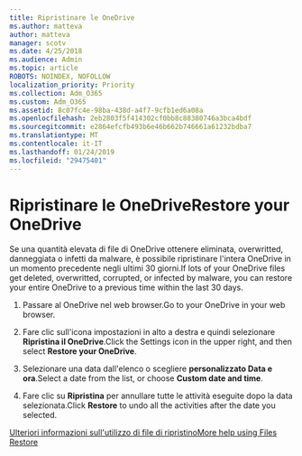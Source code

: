 ```yaml
---
title: Ripristinare le OneDrive
ms.author: matteva
author: matteva
manager: scotv
ms.date: 4/25/2018
ms.audience: Admin
ms.topic: article
ROBOTS: NOINDEX, NOFOLLOW
localization_priority: Priority
ms.collection: Adm_O365
ms.custom: Adm_O365
ms.assetid: 8c07fc4e-98ba-438d-a4f7-9cfb1ed6a08a
ms.openlocfilehash: 2eb2803f5f414302cf0bb8c88380746a3bca4bdf
ms.sourcegitcommit: e2864efcfb493b6e46b662b746661a61232bdba7
ms.translationtype: MT
ms.contentlocale: it-IT
ms.lasthandoff: 01/24/2019
ms.locfileid: "29475401"
---
```

# <a name="restore-your-onedrive"></a><span data-ttu-id="56824-102">Ripristinare le OneDrive</span><span class="sxs-lookup"><span data-stu-id="56824-102">Restore your OneDrive</span></span>

<span data-ttu-id="56824-103">Se una quantità elevata di file di OneDrive ottenere eliminata, overwritted, danneggiata o infetti da malware, è possibile ripristinare l'intera OneDrive in un momento precedente negli ultimi 30 giorni.</span><span class="sxs-lookup"><span data-stu-id="56824-103">If lots of your OneDrive files get deleted, overwritted, corrupted, or infected by malware, you can restore your entire OneDrive to a previous time within the last 30 days.</span></span>
  
1. <span data-ttu-id="56824-104">Passare al OneDrive nel web browser.</span><span class="sxs-lookup"><span data-stu-id="56824-104">Go to your OneDrive in your web browser.</span></span>
    
2. <span data-ttu-id="56824-105">Fare clic sull'icona impostazioni in alto a destra e quindi selezionare **Ripristina il OneDrive**.</span><span class="sxs-lookup"><span data-stu-id="56824-105">Click the Settings icon in the upper right, and then select **Restore your OneDrive**.</span></span>
    
3. <span data-ttu-id="56824-106">Selezionare una data dall'elenco o scegliere **personalizzato Data e ora**.</span><span class="sxs-lookup"><span data-stu-id="56824-106">Select a date from the list, or choose **Custom date and time**.</span></span>
    
4. <span data-ttu-id="56824-107">Fare clic su **Ripristina** per annullare tutte le attività eseguite dopo la data selezionata.</span><span class="sxs-lookup"><span data-stu-id="56824-107">Click **Restore** to undo all the activities after the date you selected.</span></span> 
    
[<span data-ttu-id="56824-108">Ulteriori informazioni sull'utilizzo di file di ripristino</span><span class="sxs-lookup"><span data-stu-id="56824-108">More help using Files Restore</span></span>](https://go.microsoft.com/fwlink/?linkid=872874)
  

